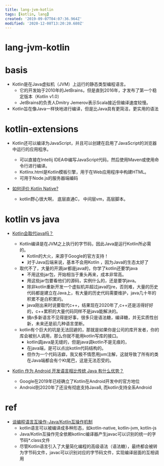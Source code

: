 ```yaml
---
title: lang-jvm-kotlin
tags: [kotlin, lang]
created: '2019-09-07T04:07:36.964Z'
modified: '2020-12-08T13:20:20.680Z'
---
```


# lang-jvm-kotlin

# basis

- Kotlin是在Java虚拟机（JVM）上运行的静态类型编程语言。
  - 它的开发始于2010年的JetBrains，但是直到2016年，才发布了第一个稳定版本（Kotlin v1.0）
  - JetBrains的负责人Dmitry Jemerov表示Scala接近但编译速度较慢。
- Kotlin旨在像Java一样快地进行编译，但是比Java具有更简洁，更实用的语法

# kotlin-extensions

- Kotlin还可以编译为JavaScript，并且可以创建在启用了JavaScript的浏览器中运行的应用程序。
  - 可以直接在Intellij IDEA中编写JavaScript代码，然后使用Maven或使用命令行进行编译。
  - Kotlinx.html是Kotlin模板引擎，用于在Web应用程序中构建HTML。
  - 可用于Node.js的服务器端编码

- [如何评价 Kotlin Native?](https://www.zhihu.com/question/58044077/answers/updated)
  - kotlin野心很大啊， 底层直通C， 中间层vm，高层脚本。

# kotlin vs java

- [Kotlin会取代java吗？](https://www.zhihu.com/question/299244850/answers/updated)
  - Kotlin编译是在JVM之上执行的字节码，因此Java是运行Kotlin所必需的。
    - Kotlin的大火，来源于Google的官方支持！
    - 对于Java后端来说，基本不会用Kotlin ，因为Java的生态太好了
  - 取代不了，大量的开源jar都是java的，你学了kotlin还要学java
    - 不用这些jar包，开始相当于重头再来，成本非常高。
    - 用这些jar包要看他们的源码，实例什么的，还是要学java。
    - 除非kotlin重新开发一个虚拟机并超过java的jre，否则难，大量的历史代码都是建立在Java上，有大量的历史代码需要维护，java几十年的积累不是白积累的。
    - java刚出来时说要取代c++，结果现在2020年了,c++还是活得好好的，c++累积的大量代码同样不是java能解决的。
    - 搞n多新语言不见得是好事，很多只是语法糖，编译糖，并无实质性创新，未来还是前几种语言垄断。
  - kotlin有个巨大的坑是无法回避的，那就是如果你是公司的库开发者，你的库会被别人调用，那么你就不能用kotlin写库的接口。
    - kotlin调java是无缝的，但是java调kotlin不是无痕的，
    - 在java端，是可以点出kotlin代码结构的。
    - 但作为一个代码洁癖，我又极不情愿用jvm注解，这就导致了所有的类在Java端都会有个Kt尾巴，这是无法忍受的。

- [Kotlin 作为 Android 开发语言相比传统 Java 有什么优势？](https://www.zhihu.com/question/37288009/answers/updated)
  - Google在2019年已经确立了Kotlin在Android开发中的官方地位
  - Android到2020年了还没有彻底支持Java8, 而kotlin支持全系Android

# ref

- [谈编程语言互操作-Java/Kotlin互操作机制](https://zhuanlan.zhihu.com/p/299669161)
  - kotlin语言可以被编译成多种形态，如kotlin-native, kotlin-jvm, kotlin-js
  - Java/Kotlin互操作完全依赖kotlinc编译器产生javac可以识别的统一的字节码*.class文件
  - 尽管Kotlin语言引入了大量简化编程的高级语法（语法糖），最终都会被转为字节码文件，javac可以识别对应的字节码文件，实现编译层面的互相调用

